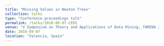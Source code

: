 ```yaml
---
title: "Missing Values in Newton Trees"
collection: talks
type: "Conference proceedings talk"
permalink: /talks/2010-09-07-CEDI
venue: "V Symposium on Theory and Applications of Data Mining, TAMIDA 2010 (CEDI 2010)"
date: 2010-09-07
location: "Valencia, Spain"
---
```



